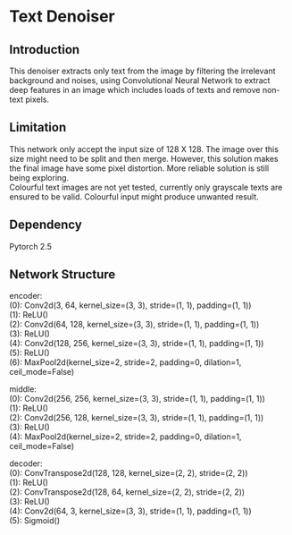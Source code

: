 # Text Denoiser
## Introduction  
This denoiser extracts only text from the image by filtering the irrelevant background and noises, using Convolutional Neural Network to extract deep features in an image which includes loads of texts and remove non-text pixels.
## Limitation
This network only accept the input size of 128 X 128. The image over this size might need to be split and then merge. However, this solution makes the final image have some pixel distortion. More reliable solution is still being exploring.   
Colourful text images are not yet tested, currently only grayscale texts are ensured to be valid. Colourful input might produce unwanted result.  
## Dependency  
Pytorch 2.5
## Network Structure

encoder:  
  (0): Conv2d(3, 64, kernel_size=(3, 3), stride=(1, 1), padding=(1, 1))  
  (1): ReLU()  
  (2): Conv2d(64, 128, kernel_size=(3, 3), stride=(1, 1), padding=(1, 1))  
  (3): ReLU()  
  (4): Conv2d(128, 256, kernel_size=(3, 3), stride=(1, 1), padding=(1, 1))  
  (5): ReLU()  
  (6): MaxPool2d(kernel_size=2, stride=2, padding=0, dilation=1, ceil_mode=False)  
  
middle:  
  (0): Conv2d(256, 256, kernel_size=(3, 3), stride=(1, 1), padding=(1, 1))  
  (1): ReLU()  
  (2): Conv2d(256, 128, kernel_size=(3, 3), stride=(1, 1), padding=(1, 1))  
  (3): ReLU()  
  (4): MaxPool2d(kernel_size=2, stride=2, padding=0, dilation=1, ceil_mode=False)  
    
decoder:  
  (0): ConvTranspose2d(128, 128, kernel_size=(2, 2), stride=(2, 2))  
  (1): ReLU()  
  (2): ConvTranspose2d(128, 64, kernel_size=(2, 2), stride=(2, 2))  
  (3): ReLU()  
  (4): Conv2d(64, 3, kernel_size=(3, 3), stride=(1, 1), padding=(1, 1))  
  (5): Sigmoid()    
